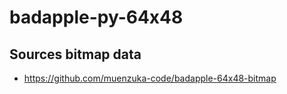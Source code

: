 # badapple-py-64x48

## Sources bitmap data

* https://github.com/muenzuka-code/badapple-64x48-bitmap
